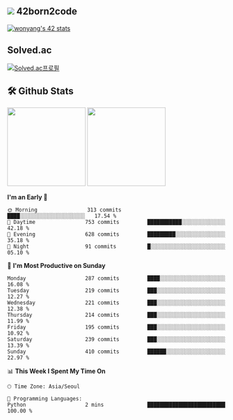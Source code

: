 
## <img src="https://img.shields.io/badge/-000000?style=flat&logo=42&logoColor=white"> 42born2code
[![wonyang's 42 stats](https://badge42.vercel.app/api/v2/cl5nhe5b6007809kydha7ht42/stats?cursusId=21&coalitionId=88)](https://profile.intra.42.fr/users/wonyang)

## Solved.ac
[![Solved.ac프로필](http://mazassumnida.wtf/api/v2/generate_badge?boj=bennyws)](https://solved.ac/bennyws)

## 🛠️ Github Stats
<p>
  <img height="180em" src="https://github-readme-stats-veggie-garden.vercel.app/api?username=gemstoneyang&show_icons=true&include_all_commits=true&bg_color=30,e96443,904e95&title_color=fff&text_color=fff">
  <img height="180em" src="https://github-readme-stats-veggie-garden.vercel.app/api/top-langs/?username=gemstoneyang&layout=compact&bg_color=30,e96443,904e95&title_color=fff&text_color=fff">
</p>

<!--START_SECTION:waka-->
**I'm an Early 🐤** 

```text
🌞 Morning                313 commits         ████░░░░░░░░░░░░░░░░░░░░░   17.54 % 
🌆 Daytime                753 commits         ███████████░░░░░░░░░░░░░░   42.18 % 
🌃 Evening                628 commits         █████████░░░░░░░░░░░░░░░░   35.18 % 
🌙 Night                  91 commits          █░░░░░░░░░░░░░░░░░░░░░░░░   05.10 % 
```
📅 **I'm Most Productive on Sunday** 

```text
Monday                   287 commits         ████░░░░░░░░░░░░░░░░░░░░░   16.08 % 
Tuesday                  219 commits         ███░░░░░░░░░░░░░░░░░░░░░░   12.27 % 
Wednesday                221 commits         ███░░░░░░░░░░░░░░░░░░░░░░   12.38 % 
Thursday                 214 commits         ███░░░░░░░░░░░░░░░░░░░░░░   11.99 % 
Friday                   195 commits         ███░░░░░░░░░░░░░░░░░░░░░░   10.92 % 
Saturday                 239 commits         ███░░░░░░░░░░░░░░░░░░░░░░   13.39 % 
Sunday                   410 commits         ██████░░░░░░░░░░░░░░░░░░░   22.97 % 
```


📊 **This Week I Spent My Time On** 

```text
🕑︎ Time Zone: Asia/Seoul

💬 Programming Languages: 
Python                   2 mins              █████████████████████████   100.00 % 
```


<!--END_SECTION:waka-->
